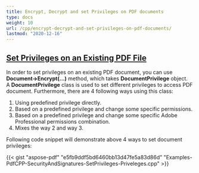 ```yaml
---
title: Encrypt, Decrypt and set Privileges on PDF documents
type: docs
weight: 10
url: /cpp/encrypt-decrypt-and-set-privileges-on-pdf-documents/
lastmod: "2020-12-16"
---
```


## <ins>**Set Privileges on an Existing PDF File**
In order to set privileges on an existing PDF document, you can use **Document->Encrypt(...)** method, which takes **DocumentPrivilege** object. A **DocumentPrivilege** class is used to set different privileges to access PDF document. Furthermore, there are 4 following ways using this class:

1. Using predefined privilege directly.
1. Based on a predefined privilege and change some specific permissions.
1. Based on a predefined privilege and change some specific Adobe Professional permissions combination.
1. Mixes the way 2 and way 3.

Following code snippet will demonstrate above 4 ways to set document privileges:





{{< gist "aspose-pdf" "e5fb9ddf5bd6460bb13d47fe5a83d86d" "Examples-PdfCPP-SecurityAndSignatures-SetPrivileges-Priveleges.cpp" >}}
